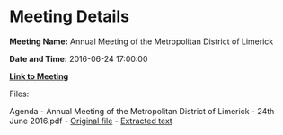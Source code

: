 # Meeting Details

**Meeting Name:** Annual Meeting of the Metropolitan District of Limerick

**Date and Time:** 2016-06-24 17:00:00

**[Link to Meeting](https://www.limerick.ie/council/whats-on/annual-meeting-metropolitan-district-limerick)**

Files: 

Agenda - Annual Meeting of the Metropolitan District of Limerick - 24th June 2016.pdf - [Original file](https://www.limerick.ie/sites/default/files/media/documents/2017-06/Agenda%20-%20Annual%20Meeting%20of%20the%20Metropolitan%20District%20of%20Limerick%20-%2024th%20June%202016.pdf) - [Extracted text](./Agenda%20-%20Annual%20Meeting%20of%20the%20Metropolitan%20District%20of%20Limerick%20-%2024th%20June%202016.md)

